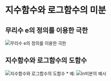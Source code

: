 # 지수함수와 로그함수의 미분
## 무리수 e의 정의를 이용한 극한
  ![](https://dthumb-phinf.pstatic.net/?src=%22https%3A%2F%2Fssl.pstatic.net%2Fimages.se2%2Fsmedit%2F2011%2F12%2F21%2Fgwg96r0yj96550.jpg%22&type=w2 "무리수 e의 정의를 이용한 극한")

## 지수함수와 로그함수의 도함수
  ![](http://cfile10.uf.tistory.com/image/25066A495627BB8B0F26BA "지수함수와 로그함수의 도함수")
    * 예:
    ![](https://kin-phinf.pstatic.net/20180228_67/15198183673330Nlid_JPEG/%C0%CC%B9%CC%C1%F6_3.jpg?type=w620 "ln미분의 예시")      
